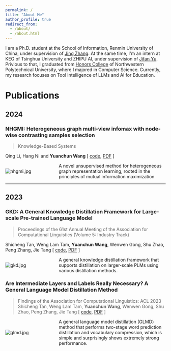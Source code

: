 ```yaml
---
permalink: /
title: "About Me"
author_profile: true
redirect_from: 
  - /about/
  - /about.html
---
```

I am a Ph.D. student at the School of Information, Renmin University of China, under supervision of [Jing Zhang](https://xiaojingzi.github.io/). 
At the same time, I'm an intern at KEG of Tsinghua University and ZHIPU AI, under supervision of [Jifan Yu](https://yujifan0326.github.io/). 
Privious to that, I graduated from [Honors College](https://honors.nwpu.edu.cn/) of Northwestern Polytechnical University, where I majored in Computer Science. 
Currently, my research focuses on Tool Intelligence of LLMs and AI for Education.

# Publications

## 2024

### NHGMI: Heterogeneous graph multi-view infomax with node-wise contrasting samples selection
> Knowledge-Based Systems

Qing Li, Hang Ni and **Yuanchun Wang**
[ [code](https://github.com/KennyNH/NHGMI), [PDF](https://www.sciencedirect.com/science/article/abs/pii/S0950705124001552) ]
<div style="display: flex; align-items: center;">
    <div style="flex: 1;">
        <img src="https://wangyc-99.github.io/images/pubs/nhgmi.jpg" alt="nhgmi.jpg">
    </div>
    <div style="flex: 2;">
        A novel unsupervised method for heterogeneous graph representation learning, rooted in the principles of mutual information maximization
    </div>
</div>

***

## 2023

### GKD: A General Knowledge Distillation Framework for Large-scale Pre-trained Language Model
> Proceedings of the 61st Annual Meeting of the Association for Computational Linguistics (Volume 5: Industry Track)

Shicheng Tan, Weng Lam Tam, **Yuanchun Wang**, Wenwen Gong, Shu Zhao, Peng Zhang, Jie Tang
[ [code](https://github.com/aitsc/GLMKD), [PDF](https://aclanthology.org/2023.acl-industry.15.pdf) ]
<div style="display: flex; align-items: center;">
    <div style="flex: 1;">
        <img src="https://wangyc-99.github.io/images/pubs/gkd.jpg" alt="gkd.jpg">
    </div>
    <div style="flex: 2;">
        A general knowledge distillation framework that supports distillation on larger-scale PLMs using various distillation methods.
    </div>
</div>

### Are Intermediate Layers and Labels Really Necessary? A General Language Model Distillation Method
> Findings of the Association for Computational Linguistics: ACL 2023
Shicheng Tan, Weng Lam Tam, **Yuanchun Wang**, Wenwen Gong, Shu Zhao, Peng Zhang, Jie Tang
[ [code](https://github.com/aitsc/GLMKD), [PDF](https://aclanthology.org/2023.findings-acl.614.pdf) ]
<div style="display: flex; align-items: center;">
    <div style="flex: 1;">
        <img src="https://wangyc-99.github.io/images/pubs/glmd.jpg" alt="glmd.jpg">
    </div>
    <div style="flex: 2;">
        A general language model distillation (GLMD) method that performs two-stage word prediction distillation and vocabulary compression, which is simple and surprisingly shows extremely strong performance.
    </div>
</div>